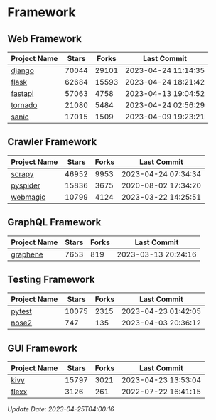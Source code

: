 # Framework

## Web Framework
| Project Name | Stars | Forks | Last Commit |
| ------------ | ----- | ----- | ----------- |
| [django](https://github.com/django/django) | 70044 | 29101 | 2023-04-24 11:14:35 |
| [flask](https://github.com/pallets/flask) | 62684 | 15593 | 2023-04-24 18:21:42 |
| [fastapi](https://github.com/tiangolo/fastapi) | 57063 | 4758 | 2023-04-13 19:04:52 |
| [tornado](https://github.com/tornadoweb/tornado) | 21080 | 5484 | 2023-04-24 02:56:29 |
| [sanic](https://github.com/sanic-org/sanic) | 17015 | 1509 | 2023-04-09 19:23:21 |

## Crawler Framework
| Project Name | Stars | Forks | Last Commit |
| ------------ | ----- | ----- | ----------- |
| [scrapy](https://github.com/scrapy/scrapy) | 46952 | 9953 | 2023-04-24 07:34:34 |
| [pyspider](https://github.com/binux/pyspider) | 15836 | 3675 | 2020-08-02 17:34:20 |
| [webmagic](https://github.com/code4craft/webmagic) | 10799 | 4124 | 2023-03-22 14:25:51 |

## GraphQL Framework
| Project Name | Stars | Forks | Last Commit |
| ------------ | ----- | ----- | ----------- |
| [graphene](https://github.com/graphql-python/graphene) | 7653 | 819 | 2023-03-13 20:24:16 |

## Testing Framework
| Project Name | Stars | Forks | Last Commit |
| ------------ | ----- | ----- | ----------- |
| [pytest](https://github.com/pytest-dev/pytest) | 10075 | 2315 | 2023-04-23 01:42:05 |
| [nose2](https://github.com/nose-devs/nose2) | 747 | 135 | 2023-04-03 20:36:12 |

## GUI Framework
| Project Name | Stars | Forks | Last Commit |
| ------------ | ----- | ----- | ----------- |
| [kivy](https://github.com/kivy/kivy) | 15797 | 3021 | 2023-04-23 13:53:04 |
| [flexx](https://github.com/flexxui/flexx) | 3126 | 261 | 2022-07-22 16:41:15 |

*Update Date: 2023-04-25T04:00:16*